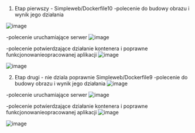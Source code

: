 1. Etap pierwszy - Simpleweb/Dockerfile10
-polecenie do budowy obrazu i wynik jego działania

![image](https://github.com/miloszpiechota/docker/assets/161620373/94094a1f-13ce-448b-ac82-8039c5d7e207)

-polecenie uruchamiające serwer
![image](https://github.com/miloszpiechota/docker/assets/161620373/b0fb7067-0654-4a16-8935-27f1afb7501c)

-polecenie potwierdzające działanie kontenera i poprawne funkcjonowanieopracowanej aplikacji
![image](https://github.com/miloszpiechota/docker/assets/161620373/fe2bf854-41af-40d2-92b5-cf6c4f9bf730)

![image](https://github.com/miloszpiechota/docker/assets/161620373/a914533c-f5ab-4334-8de9-184f2d7fe79d)

2. Etap drugi - nie dziala poprawnie Simpleweb/Dockerfile9
-polecenie do budowy obrazu i wynik jego działania
![image](https://github.com/miloszpiechota/docker/assets/161620373/e091ddfe-830c-4b31-a6b3-94900258492c)

-polecenie uruchamiające serwer
![image](https://github.com/miloszpiechota/docker/assets/161620373/017c9ab8-3945-431b-89bd-14addb4ee638)

-polecenie potwierdzające działanie kontenera i poprawne funkcjonowanieopracowanej aplikacji
![image](https://github.com/miloszpiechota/docker/assets/161620373/d5172e3c-9265-4f8b-93a4-70ac5ec1f24b)

![image](https://github.com/miloszpiechota/docker/assets/161620373/4cc0cac4-380a-4241-b704-920509ab1d72)





